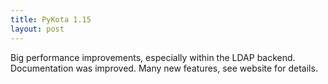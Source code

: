 ```yaml
---
title: PyKota 1.15
layout: post
---
```


Big performance improvements, especially within the LDAP backend. Documentation was improved. Many new features, see website for details.

